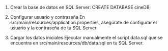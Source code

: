 1. Crear la base de datos en SQL Server:
   CREATE DATABASE cineDB;


2. Configurar usuario y contraseña
   En src/main/resources/application.properties, asegúrate de configurar el usuario y la contraseña de tu SQL Server

3. Cargar los datos iniciales
   Ejecutar manualmente el script data.sql que se encuentra en src/main/resources/db/data.sql en tu SQL Server.
